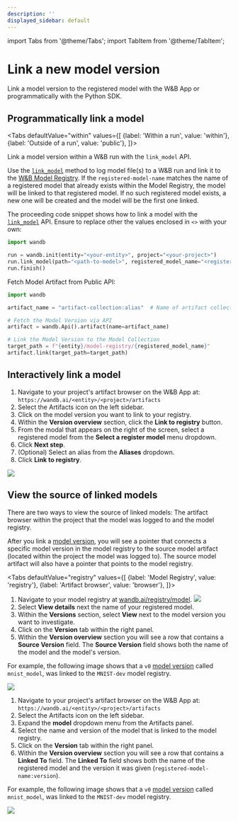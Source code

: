 ```yaml
---
description: ''
displayed_sidebar: default
---
```

import Tabs from '@theme/Tabs';
import TabItem from '@theme/TabItem';

# Link a new model version

Link a model version to the registered model with the W&B App or programmatically with the Python SDK.

## Programmatically link a model


<Tabs
  defaultValue="within"
  values={[
    {label: 'Within a run', value: 'within'},
    {label: 'Outside of a run', value: 'public'},
  ]}>
  <TabItem value="within">

Link a model version within a W&B run with the `link_model` API.

Use the [`link_model`](../../ref/python/run.md#link_model) method to log model file(s) to a W&B run and link it to the [W&B Model Registry](./intro.md). If the `registered-model-name` matches the name of a registered model that already exists within the Model Registry, the model will be linked to that registered model. If no such registered model exists, a new one will be created and the model will be the first one linked. 

The proceeding code snippet shows how to link a model with the [`link_model`](../../ref/python/run.md#link_model) API. Ensure to replace other the values enclosed in `<>` with your own:

```python
import wandb

run = wandb.init(entity="<your-entity>", project="<your-project>")
run.link_model(path="<path-to-model>", registered_model_name="<registered-model-name>")
run.finish()
```

  </TabItem>
  <TabItem value="public">

Fetch Model Artifact from Public API:

```python
import wandb

artifact_name = "artifact-collection:alias"  # Name of artifact collection

# Fetch the Model Version via API
artifact = wandb.Api().artifact(name=artifact_name)

# Link the Model Version to the Model Collection
target_path = f"{entity}/model-registry/{registered_model_name}"
artifact.link(target_path=target_path)
```

  </TabItem>  
</Tabs>



## Interactively link a model


1. Navigate to your project's artifact browser on the W&B App at: `https://wandb.ai/<entity>/<project>/artifacts`
2. Select the Artifacts icon on the left sidebar.
3. Click on the model version you want to link to your registry.
4. Within the **Version overview** section, click the **Link to registry** button.
5. From the modal that appears on the right of the screen, select a registered model from the **Select a register model** menu dropdown. 
6. Click **Next step**.
7. (Optional) Select an alias from the **Aliases** dropdown. 
8. Click **Link to registry**. 

![](/images/models/manual_linking.gif)

## View the source of linked models

There are two ways to view the source of linked models: The artifact browser within the project that the model was logged to and the model registry.

After you link a [model version](./model-management-concepts.md#model-version), you will see a pointer that connects a specific model version in the model registry to the source model artifact (located within the project the model was logged to). The source model artifact will also have a pointer that points to the model registry.


<Tabs
  defaultValue="registry"
  values={[
    {label: 'Model Registry', value: 'registry'},
    {label: 'Artifact browser', value: 'browser'},
  ]}>
  <TabItem value="registry">

1. Navigate to your model registry at [wandb.ai/registry/model](https://wandb.ai/registry/model).
![](/images/models/create_registered_model_1.png)
2. Select **View details** next the name of your registered model.
3. Within the **Versions** section, select **View** next to the model version you want to investigate.
4. Click on the **Version** tab within the right panel.
5. Within the **Version overview** section you will see a row that contains a **Source Version** field. The **Source Version** field shows both the name of the model and the model's version.

For example, the following image shows that a `v0` [model version](./model-management-concepts.md#model-version) called `mnist_model`, was linked to the `MNIST-dev` model registry.

![](/images/models/view_linked_model_registry.png)

  </TabItem>
  <TabItem value="browser">

1. Navigate to your project's artifact browser on the W&B App at: `https://wandb.ai/<entity>/<project>/artifacts`
2. Select the Artifacts icon on the left sidebar.
3. Expand the **model** dropdown menu from the Artifacts panel.
4. Select the name and version of the model that is linked to the model registry.
5. Click on the **Version** tab within the right panel.
6. Within the **Version overview** section you will see a row that contains a **Linked To** field. The **Linked To** field shows both the name of the registered model and the version it was given (`registered-model-name:version`). 

For example, the following image shows that a `v0` [model version](./model-management-concepts.md#model-version) called `mnist_model`, was linked to the `MNIST-dev` model registry. 

![](/images/models/view_linked_model_artifacts_browser.png)


  </TabItem>
</Tabs>